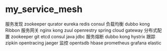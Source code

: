 # my_service_mesh
服务发现
	zookeeper
	qurator
	eureka
	redis
	consul
负载均衡
    dubbo
	kong
	Ribbon
服务网关
    nginx
	kong
	zuul
	openrestry
	spring cloud gateway
分布式配置
    zookeeper
	git
	etcd
	consul
	java jdbc
服务熔断
    dubbo
	kong
	hystrix
跟踪
    zipkin
	opentracing
	jaeger
监控
    opentsdb
	hbase
	prometheus
	grafana
	elastic
